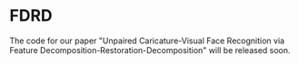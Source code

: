 # FDRD
The code for our paper "Unpaired Caricature-Visual Face Recognition via Feature Decomposition-Restoration-Decomposition" will be released soon.
